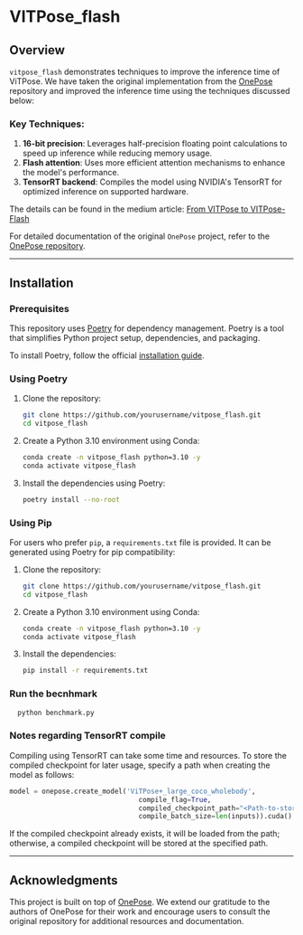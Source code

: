 # VITPose_flash

## Overview
`vitpose_flash` demonstrates techniques to improve the inference time of ViTPose. We have taken the original implementation from the [OnePose](https://github.com/developer0hye/onepose) repository and improved the inference time using the techniques discussed below:

### Key Techniques:
1. **16-bit precision**: Leverages half-precision floating point calculations to speed up inference while reducing memory usage.
2. **Flash attention**: Uses more efficient attention mechanisms to enhance the model's performance.
3. **TensorRT backend**: Compiles the model using NVIDIA's TensorRT for optimized inference on supported hardware.

The details can be found in the medium article: [From VITPose to VITPose-Flash](https://medium.com/@safwan.comsats/from-vitpose-to-vitpose-flash-099b6dfb14f6)

For detailed documentation of the original `OnePose` project, refer to the [OnePose repository](https://github.com/developer0hye/onepose).

---

## Installation

### Prerequisites
This repository uses [Poetry](https://python-poetry.org/) for dependency management. Poetry is a tool that simplifies Python project setup, dependencies, and packaging.

To install Poetry, follow the official [installation guide](https://python-poetry.org/docs/#installation).

### Using Poetry
1. Clone the repository:
   ```bash
   git clone https://github.com/yourusername/vitpose_flash.git
   cd vitpose_flash
   ```
2. Create a Python 3.10 environment using Conda:
   ```bash
   conda create -n vitpose_flash python=3.10 -y
   conda activate vitpose_flash
   ```
3. Install the dependencies using Poetry:
   ```bash
   poetry install --no-root
   ```

### Using Pip
For users who prefer `pip`, a `requirements.txt` file is provided. It can be generated using Poetry for pip compatibility:

1. Clone the repository:
   ```bash
   git clone https://github.com/yourusername/vitpose_flash.git
   cd vitpose_flash
   ```
2. Create a Python 3.10 environment using Conda:
   ```bash
   conda create -n vitpose_flash python=3.10 -y
   conda activate vitpose_flash
   ```

3. Install the dependencies:
   ```bash
   pip install -r requirements.txt
   ```

### Run the becnhmark
```bash
  python benchmark.py
   ```

### Notes regarding TensorRT compile
Compiling using TensorRT can take some time and resources. To store the compiled checkpoint for later usage, specify a path when creating the model as follows:
```python
model = onepose.create_model('ViTPose+_large_coco_wholebody',
                                compile_flag=True,
                                compiled_checkpoint_path="<Path-to-store-the-compiled-checkpoint>"
                                compile_batch_size=len(inputs)).cuda()
```
If the compiled checkpoint already exists, it will be loaded from the path; otherwise, a compiled checkpoint will be stored at the specified path. 

---

## Acknowledgments
This project is built on top of [OnePose](https://github.com/developer0hye/onepose). We extend our gratitude to the authors of OnePose for their work and encourage users to consult the original repository for additional resources and documentation.
